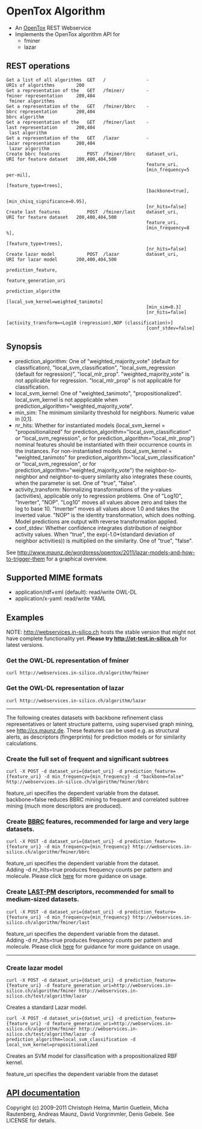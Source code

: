 OpenTox Algorithm
=================

- An [OpenTox](http://www.opentox.org) REST Webservice
- Implements the OpenTox algorithm API for
    - fminer
    - lazar

REST operations
---------------

    Get a list of all algorithms  GET   /               -                           URIs of algorithms        200
    Get a representation of the   GET   /fminer/        -                           fminer representation     200,404
     fminer algorithms
    Get a representation of the   GET   /fminer/bbrc    -                           bbrc representation       200,404
    bbrc algorithm
    Get a representation of the   GET   /fminer/last    -                           last representation       200,404
     last algorithm
    Get a representation of the   GET   /lazar          -                           lazar representation      200,404
     lazar algorithm
    Create bbrc features          POST  /fminer/bbrc    dataset_uri,                URI for feature dataset   200,400,404,500
                                                        feature_uri,
                                                        [min_frequency=5 per-mil],
                                                        [feature_type=trees],
                                                        [backbone=true],
                                                        [min_chisq_significance=0.95],
                                                        [nr_hits=false]
    Create last features          POST  /fminer/last    dataset_uri,                URI for feature dataset   200,400,404,500
                                                        feature_uri,
                                                        [min_frequency=8 %],
                                                        [feature_type=trees],
                                                        [nr_hits=false]
    Create lazar model            POST  /lazar          dataset_uri,                URI for lazar model       200,400,404,500
                                                        prediction_feature,
                                                        feature_generation_uri
                                                        prediction_algorithm
                                                        [local_svm_kernel=weighted_tanimoto]
                                                        [min_sim=0.3]
                                                        [nr_hits=false]
                                                        [activity_transform=<Log10 (regression),NOP (classification)>]
                                                        [conf_stdev=false]

Synopsis
--------

- prediction\_algorithm: One of "weighted\_majority\_vote" (default for classification),  "local\_svm\_classification", "local\_svm\_regression (default for regression)", "local\_mlr\_prop". "weighted\_majority\_vote"  is not applicable for regression. "local\_mlr\_prop" is not applicable for classification.
- local\_svm\_kernel: One of "weighted\_tanimoto", "propositionalized". local\_svm\_kernel is not appplicable when prediction\_algorithm="weighted\_majority\_vote".
- min_sim: The minimum similarity threshold for neighbors. Numeric value in [0,1]. 
- nr_hits: Whether for instantiated models (local\_svm\_kernel = "propositionalized" for prediction_algorithm="local\_svm\_classification" or "local\_svm\_regression", or for prediction_algorithm="local\_mlr\_prop") nominal features should be instantiated with their occurrence counts in the instances. For non-instantiated models (local\_svm\_kernel = "weighted\_tanimoto" for prediction_algorithm="local\_svm\_classification" or "local\_svm\_regression", or for prediction_algorithm="weighted\_majority\_vote") the neighbor-to-neighbor and neighbor-to-query similarity also integrates these counts, when the parameter is set. One of "true", "false". 
- activity_transform: Normalizing transformations of the y-values (activities), applicable only to regression problems. One of "Log10", "Inverter", "NOP". "Log10" moves all values above zero and takes the log to base 10. "Inverter" moves all values above 1.0 and takes the inverted value. "NOP" is the identity transformation, which does nothing. Model predictions are output with reverse transformation applied.
- conf_stdev: Whether confidence integrates distribution of neighbor activity values. When "true", the exp(-1.0*(standard deviation of neighbor activities)) is multiplied on the similarity. One of "true", "false".

See http://www.maunz.de/wordpress/opentox/2011/lazar-models-and-how-to-trigger-them for a graphical overview.


Supported MIME formats
----------------------

- application/rdf+xml (default): read/write OWL-DL
- application/x-yaml: read/write YAML

Examples
--------

NOTE: http://webservices.in-silico.ch hosts the stable version that might not have complete functionality yet. **Please try http://ot-test.in-silico.ch** for latest versions.

### Get the OWL-DL representation of fminer

    curl http://webservices.in-silico.ch/algorithm/fminer

### Get the OWL-DL representation of lazar

    curl http://webservices.in-silico.ch/algorithm/lazar

* * * 

The following creates datasets with backbone refinement class representatives or latent structure patterns, using supervised graph mining, see http://cs.maunz.de. These features can be used e.g. as structural alerts, as descriptors (fingerprints) for prediction models or for similarity calculations.

### Create the full set of frequent and significant subtrees

    curl -X POST -d dataset_uri={datset_uri} -d prediction_feature={feature_uri} -d min_frequency={min_frequency} -d "backbone=false" http://webservices.in-silico.ch/algorithm/fminer/bbrc

feature_uri specifies the dependent variable from the dataset.
backbone=false reduces BBRC mining to frequent and correlated subtree mining (much more descriptors are produced).

### Create [BBRC](http://bbrc.maunz.de) features, recommended for large and very large datasets.

    curl -X POST -d dataset_uri={datset_uri} -d prediction_feature={feature_uri} -d min_frequency={min_frequency} http://webservices.in-silico.ch/algorithm/fminer/bbrc

feature_uri specifies the dependent variable from the dataset.   
Adding -d nr_hits=true produces frequency counts per pattern and molecule.
Please click [here](http://bbrc.maunz.de#usage) for more guidance on usage.

### Create [LAST-PM](http://last-pm.maunz.de) descriptors, recommended for small to medium-sized datasets.

    curl -X POST -d dataset_uri={datset_uri} -d prediction_feature={feature_uri} -d min_frequency={min_frequency} http://webservices.in-silico.ch/algorithm/fminer/last

feature_uri specifies the dependent variable from the dataset.   
Adding -d nr_hits=true produces frequency counts per pattern and molecule.
Please click [here](http://last-pm.maunz.de#usage) for guidance for more guidance on usage.

* * * 

### Create lazar model

    curl -X POST -d dataset_uri={datset_uri} -d prediction_feature={feature_uri} -d feature_generation_uri=http://webservices.in-silico.ch/algorithm/fminer http://webservices.in-silico.ch/test/algorithm/lazar

Creates a standard Lazar model.

    curl -X POST -d dataset_uri={datset_uri} -d prediction_feature={feature_uri} -d feature_generation_uri=http://webservices.in-silico.ch/algorithm/fminer http://webservices.in-silico.ch/test/algorithm/lazar -d prediction_algorithm=local_svm_classification -d local_svm_kernel=propositionalized

Creates an SVM model for classification with a propositionalized RBF kernel.

feature_uri specifies the dependent variable from the dataset

[API documentation](http://rdoc.info/github/opentox/algorithm)
--------------------------------------------------------------

Copyright (c) 2009-2011 Christoph Helma, Martin Guetlein, Micha Rautenberg, Andreas Maunz, David Vorgrimmler, Denis Gebele. See LICENSE for details.
